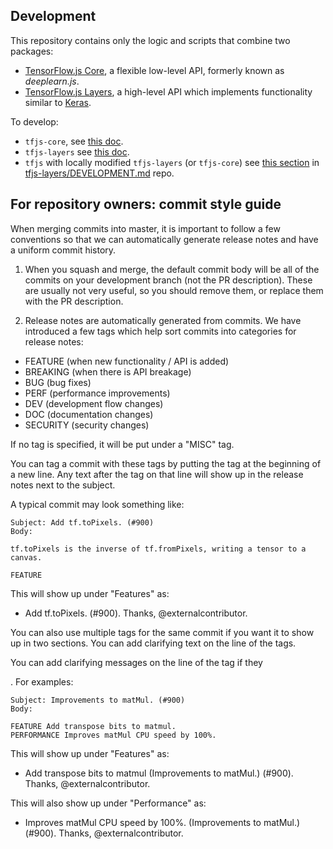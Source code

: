 ## Development

This repository contains only the logic and scripts that combine
two packages:
- [TensorFlow.js Core](https://github.com/tensorflow/tfjs-core),
  a flexible low-level API, formerly known as *deeplearn.js*.
- [TensorFlow.js Layers](https://github.com/tensorflow/tfjs-layers),
  a high-level API which implements functionality similar to
  [Keras](https://keras.io/).

To develop:
- `tfjs-core`, see [this doc](https://github.com/tensorflow/tfjs-core/blob/master/DEVELOPMENT.md).
- `tfjs-layers` see [this doc](https://github.com/tensorflow/tfjs-layers/blob/master/DEVELOPMENT.md).
- `tfjs` with locally modified `tfjs-layers` (or `tfjs-core`) see [this section](https://github.com/tensorflow/tfjs-layers/blob/master/DEVELOPMENT.md#changing-tensorflowtfjs-layers-and-testing-tensorflowtfjs) in [tfjs-layers/DEVELOPMENT.md](https://github.com/tensorflow/tfjs-layers) repo.

## For repository owners: commit style guide

When merging commits into master, it is important to follow a few conventions
so that we can automatically generate release notes and have a uniform commit
history.

1. When you squash and merge, the default commit body will be all of the
commits on your development branch (not the PR description). These are usually
not very useful, so you should remove them, or replace them with the PR
description.

2. Release notes are automatically generated from commits. We have introduced a
few tags which help sort commits into categories for release notes:

- FEATURE (when new functionality / API is added)
- BREAKING (when there is API breakage)
- BUG (bug fixes)
- PERF (performance improvements)
- DEV (development flow changes)
- DOC (documentation changes)
- SECURITY (security changes)

If no tag is specified, it will be put under a "MISC" tag.

You can tag a commit with these tags by putting the tag at the beginning of a
new line. Any text after the tag on that line will show up in the release notes
next to the subject.

A typical commit may look something like:

```
Subject: Add tf.toPixels. (#900)
Body:

tf.toPixels is the inverse of tf.fromPixels, writing a tensor to a canvas.

FEATURE
```

This will show up under "Features" as:
- Add tf.toPixels. (#900). Thanks, @externalcontributor.


You can also use multiple tags for the same commit if you want it to show up in
two sections. You can add clarifying text on the line of the tags.


You can add clarifying messages on the line of the tag if they

. For examples:

```
Subject: Improvements to matMul. (#900)
Body:

FEATURE Add transpose bits to matmul.
PERFORMANCE Improves matMul CPU speed by 100%.
```

This will show up under "Features" as:
- Add transpose bits to matmul (Improvements to matMul.) (#900). Thanks, @externalcontributor.

This will also show up under "Performance" as:
- Improves matMul CPU speed by 100%. (Improvements to matMul.) (#900). Thanks, @externalcontributor.
